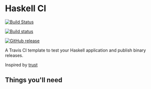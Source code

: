 # Haskell CI

[![Build Status](https://travis-ci.org/joshbohde/haskell-ci.svg?branch=master)](https://travis-ci.org/joshbohde/haskell-ci)

[![Build status](https://ci.appveyor.com/api/projects/status/t7o07pay4d5bufsb?svg=true)](https://ci.appveyor.com/project/JoshBohde/haskell-ci)

[![GitHub release](https://img.shields.io/github/release/joshbohde/haskell-ci.svg)](https://github.com/joshbohde/haskell-ci/releases)

A Travis CI template to test your Haskell application and publish binary releases.

Inspired by [trust](https://github.com/japaric/trust)

## Things you'll need
